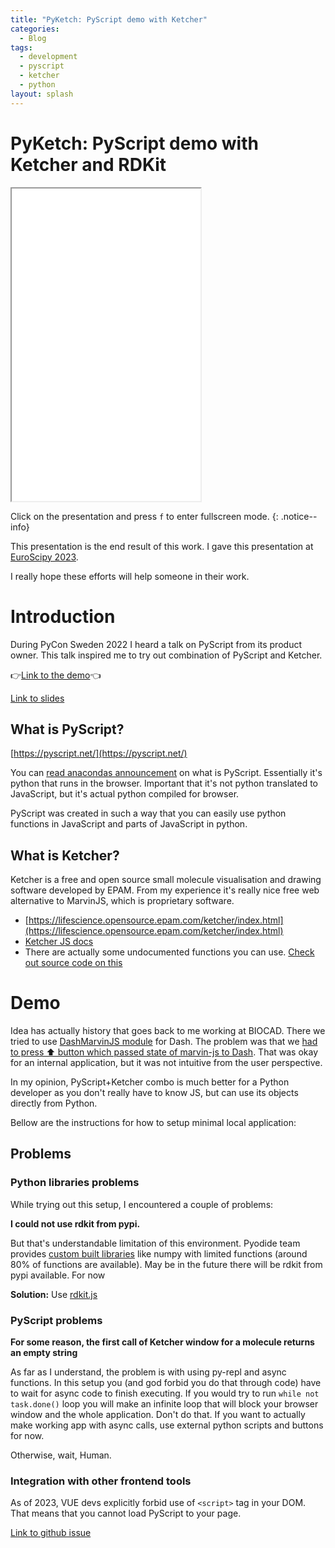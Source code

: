 ```yaml
---
title: "PyKetch: PyScript demo with Ketcher"
categories:
  - Blog
tags:
  - development
  - pyscript
  - ketcher
  - python
layout: splash
---
```


# PyKetch: PyScript demo with Ketcher and RDKit

<iframe width="60%" height="500px" src="/demo/pyketch/presentation/"></iframe><br>

Click on the presentation and press `f` to enter fullscreen mode.
{: .notice--info}

This presentation is the end result of this work. I gave this presentation at [EuroScipy 2023](https://pretalx.com/euroscipy-2023/talk/98ZVJH/).

I really hope these efforts will help someone in their work.

# Introduction

During PyCon Sweden 2022 I heard a talk on PyScript from its product owner. This talk inspired me to try out combination of PyScript and Ketcher.

👉[Link to the demo](https://churnikov.github.io/demo/pyketch/index.html)👈

[Link to slides]()

## What is PyScript?
[https://pyscript.net/](https://pyscript.net/)

You can [read anacondas announcement](https://engineering.anaconda.com/2022/04/welcome-pyscript.html) on what is PyScript. Essentially it's python that runs in the browser. Important that it's not python translated to JavaScript, but it's actual python compiled for browser.

PyScript was created in such a way that you can easily use python functions in JavaScript and parts of JavaScript in python.

## What is Ketcher?

Ketcher is a free and open source small molecule visualisation and drawing software developed by EPAM. From my experience it's really nice free web alternative to MarvinJS, which is proprietary software.

- [https://lifescience.opensource.epam.com/ketcher/index.html](https://lifescience.opensource.epam.com/ketcher/index.html)
- [Ketcher JS docs](https://lifescience.opensource.epam.com/ketcher/developers-manual.html)
- There are actually some undocumented functions you can use. [Check out source code on this](https://github.com/epam/ketcher)

# Demo

Idea has actually history that goes back to me working at BIOCAD. There we tried to use [DashMarvinJS module](https://github.com/stsouko/marvin_dash) for Dash. The problem was that we [had to press ⬆ button which passed state of marvin-js to Dash](https://github.com/stsouko/marvin_dash/issues/3). That was okay for an internal application, but it was not intuitive from the user perspective.

In my opinion, PyScript+Ketcher combo is much better for a Python developer as you don't really have to know JS, but can use its objects directly from Python.

Bellow are the instructions for how to setup minimal local application:

<script src="https://gist.github.com/churnikov/b38940f190efea1f6f13e3f29204ff88.js"></script>

## Problems

### Python libraries problems

While trying out this setup, I encountered a couple of problems:

**I could not use rdkit from pypi.**

But that's understandable limitation of this environment. Pyodide team provides [custom built libraries](https://pyodide.org/en/stable/usage/packages-in-pyodide.html) like numpy with limited functions (around 80% of functions are available). May be in the future there will be rdkit from pypi available. For now 

**Solution:** Use [rdkit.js](https://www.rdkitjs.com)

### PyScript problems

**For some reason, the first call of Ketcher window for a molecule returns an empty string**

As far as I understand, the problem is with using py-repl and async functions. In this setup you (and god forbid you do
that through code) have to wait for async code to finish executing. If you would try to run `while not task.done()` loop you
will make an infinite loop that will block your browser window and the whole application. Don't do that. If you want to
actually make working app with async calls, use external python scripts and buttons for now.

Otherwise, wait, Human.

### Integration with other frontend tools

As of 2023, VUE devs explicitly forbid use of `<script>` tag in your DOM. That means that you cannot load PyScript to
your page.

[Link to github issue](https://github.com/vuejs/core/issues/5851#issuecomment-1116026295)


